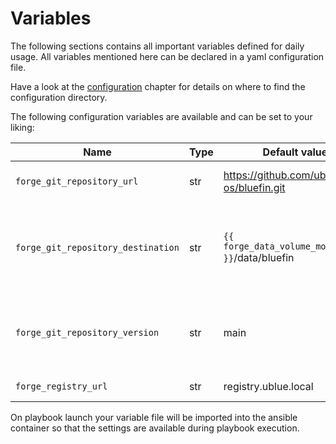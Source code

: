 # Variables

The following sections contains all important variables defined for daily usage.
All variables mentioned here can be declared in a yaml configuration file.

Have a look at the [configuration](./index.md#configuration) chapter for details
on where to find the configuration directory.

The following configuration variables are available and can be set to your liking:

<!-- markdownlint-disable MD013 -->

| Name                               | Type | Default value                                     | Description                                                      |
| ---------------------------------- | ---- | ------------------------------------------------- | ---------------------------------------------------------------- |
| `forge_git_repository_url`         | str  | <https://github.com/ublue-os/bluefin.git>         | Git repository url                                               |
| `forge_git_repository_destination` | str  | `{{ forge_data_volume_mountpoint }}`/data/bluefin | Git destination where repository is cloned to. </br> **_Note:_** |
| `forge_git_repository_version`     | str  | main                                              | Git repository branch or tag or commit version                   |
| `forge_registry_url`               | str  | registry.ublue.local                              | Container registry url                                           |

<!-- markdownlint-enable MD013 -->

On playbook launch your variable file will be imported into the ansible container so that
the settings are available during playbook execution.
